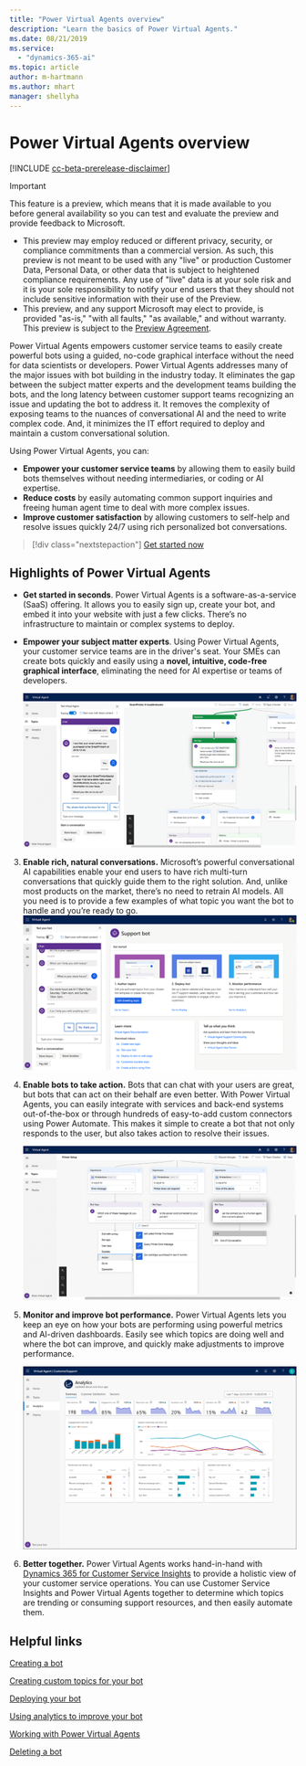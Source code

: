 ```yaml
---
title: "Power Virtual Agents overview"
description: "Learn the basics of Power Virtual Agents."
ms.date: 08/21/2019
ms.service:
  - "dynamics-365-ai"
ms.topic: article
author: m-hartmann
ms.author: mhart
manager: shellyha
---
```


# Power Virtual Agents overview

[!INCLUDE [cc-beta-prerelease-disclaimer](includes/cc-beta-prerelease-disclaimer.md)]


>[!IMPORTANT] 
>This feature is a preview, which means that it is made available to you before general availability so you can test and evaluate the preview and provide feedback to Microsoft. 
>- This preview may employ reduced or different privacy, security, or compliance commitments than a commercial version. As such, this preview is not meant to be used with any "live" or production Customer Data, Personal Data, or other data that is subject to heightened compliance requirements. Any use of "live" data is at your sole risk and it is your sole responsibility to notify your end users that they should not include sensitive information with their use of the Preview.
>- This preview, and any support Microsoft may elect to provide, is provided "as-is," "with all faults," "as available," and without warranty. This preview is subject to the [Preview Agreement](https://go.microsoft.com/fwlink/?linkid=2073931).


Power Virtual Agents empowers customer service teams to easily create powerful bots using a guided, no-code graphical interface without the need for data scientists or developers.
Power Virtual Agents addresses many of the major issues with bot building in the industry today. It eliminates the gap between the subject matter experts and the development teams building the bots, and the long latency between customer support teams recognizing an issue and updating the bot to address it. It removes the complexity of exposing teams to the nuances of conversational AI and the need to write complex code. And, it minimizes the IT effort required to deploy and maintain a custom conversational solution.

Using Power Virtual Agents, you can: 
- **Empower your customer service teams** by allowing them to easily build bots themselves without needing intermediaries, or coding or AI expertise.
- **Reduce costs** by easily automating common support inquiries and freeing human agent time to deal with more complex issues.
- **Improve customer satisfaction** by allowing customers to self-help and resolve issues quickly 24/7 using rich personalized bot conversations. 

> [!div class="nextstepaction"]
> [Get started now](https://aka.ms/virtual-agent)

## Highlights of Power Virtual Agents

- **Get started in seconds**. Power Virtual Agents is a software-as-a-service (SaaS) offering. It allows you to easily sign up, create your bot, and embed it into your website with just a few clicks. There’s no infrastructure to maintain or complex systems to deploy. 

- **Empower your subject matter experts**. Using Power Virtual Agents, your customer service teams are in the driver's seat. Your SMEs can create bots quickly and easily using a **novel, intuitive, code-free graphical interface**, eliminating the need for AI expertise or teams of developers.

    ![No-code interface](media/overview-no-code.png)

3. **Enable rich, natural conversations.** Microsoft’s powerful conversational AI capabilities enable your end users to have rich multi-turn conversations that quickly guide them to the right solution. And, unlike most products on the market, there’s no need to retrain AI models. All you need is to provide a few examples of what topic you want the bot to handle and you’re ready to go.
   ![Natural conversation with a bot](media/overview-conversation.png)
 
4. **Enable bots to take action.** Bots that can chat with your users are great, but bots that can act on their behalf are even better. With Power Virtual Agents, you can easily integrate with services and back-end systems out-of-the-box or through hundreds of easy-to-add custom connectors using Power Automate. This makes it simple to create a bot that not only responds to the user, but also takes action to resolve their issues.
 
    ![Bot actions](media/bot-action-overview.png)

5. **Monitor and improve bot performance.** Power Virtual Agents lets you keep an eye on how your bots are performing using powerful metrics and AI-driven dashboards. Easily see which topics are doing well and where the bot can improve, and quickly make adjustments to improve performance.  

    ![Analytics page](media/analytics-pane.png)

6. **Better together.** Power Virtual Agents works hand-in-hand with [Dynamics 365 for Customer Service Insights](https://dynamics.microsoft.com/ai/customer-service-insights) to provide a holistic view of your customer service operations. You can use Customer Service Insights and Power Virtual Agents together to determine which topics are trending or consuming support resources, and then easily automate them.

## Helpful links

[Creating a bot](getting-started-create-bot.md)

[Creating custom topics for your bot](getting-started-create-topics.md)

[Deploying your bot](getting-started-deploy.md)

[Using analytics to improve your bot](getting-started-analytics.md)

[Working with Power Virtual Agents](getting-started-bot-designer.md)

[Deleting a bot](getting-started-delete-bot.md)
